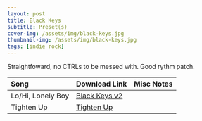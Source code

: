 ```yaml
---
layout: post
title: Black Keys
subtitle: Preset(s)
cover-img: /assets/img/black-keys.jpg
thumbnail-img: /assets/img/black-keys.jpg
tags: [indie rock]
---
```


Straightfoward, no CTRLs to be messed with. Good rythm patch.

| Song | Download Link | Misc Notes |
| :------ |:--- |:--- |
| Lo/Hi, Lonely Boy | <a href="https://github.com/JonathanHagen/jonathanhagen.github.io/blob/56853799295c956dfacc4ab9aad64286719f6806/presets/Black%20Keys%20v2.prst?raw=true" target="_blank" class="button">Black Keys v2</a> |  |
| Tighten Up | <a href="https://github.com/JonathanHagen/jonathanhagen.github.io/blob/80e73a310bc079bb777eb82db806379b158a37b8/presets/Tighten%20Up.prst?raw=true" target="_blank" class="button">Tighten Up</a> |  |
